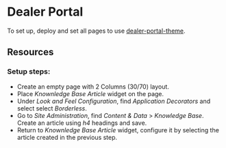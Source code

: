# Dealer Portal

To set up, deploy and set all pages to use [dealer-portal-theme](/dealer-portal-theme).

## Resources
### Setup steps:

- Create an empty page with 2 Columns (30/70) layout. 
- Place _Knownledge Base Article_ widget on the page. 
- Under _Look and Feel Configuration_, find _Application Decorators_ and select select _Borderless_.
- Go to _Site Administration_, find _Content & Data_ > _Knowledge Base_. Create an article using _h4_ headings and save.
- Return to _Knownledge Base Article_ widget, configure it by selecting the article created in the previous step.